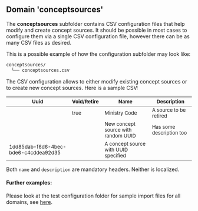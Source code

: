 ## Domain 'conceptsources'

The **conceptsources** subfolder contains CSV configuration files that help
modify and create concept sources. It should be possible in most cases to
configure them via a single CSV configuration file, however there can be as
many CSV files as desired.

This is a possible example of how the configuration subfolder may look like:
```bash
conceptsources/
  └── conceptsources.csv
```
The CSV configuration allows to either modify existing concept sources or to
create new concept sources. Here is a sample CSV:

|<sub>Uuid</sub>                                 | <sub>Void/Retire</sub> | <sub>Name</sub>                      | <sub>Description</sub>  |
|--------------------------------------|-------------|---------------------------|-------------|
|                                      | <sub>true</sub>        | <sub>Ministry Code</sub>          | <sub>A source to be retired</sub>
|                                      |             | <sub>New concept source with random UUID</sub> | <sub>Has some description too</sub>
| <sub>1dd85dab-f6d6-4bec-bde6-c4cddea92d35</sub> |             | <sub>A concept source with UUID specified</sub>           |

Both `name` and `description` are mandatory headers. Neither is localized.

#### Further examples:
Please look at the test configuration folder for sample import files for all domains, see
[here](../api/src/test/resources/testAppDataDir/configuration).